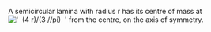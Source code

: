 A semicircular lamina with radius r has its centre of mass at
!['  (4 r)/(3 //pi)  '](../dictionary/equation_images/2135.1..png) from
the centre, on the axis of symmetry.
